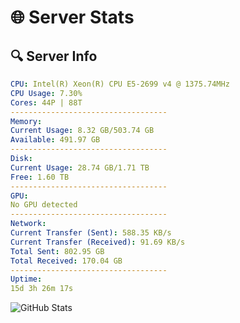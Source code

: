 # 🌐 Server Stats
## 🔍 Server Info
```yaml
CPU: Intel(R) Xeon(R) CPU E5-2699 v4 @ 1375.74MHz
CPU Usage: 7.30%
Cores: 44P | 88T
-----------------------------------
Memory:
Current Usage: 8.32 GB/503.74 GB
Available: 491.97 GB
-----------------------------------
Disk:
Current Usage: 28.74 GB/1.71 TB
Free: 1.60 TB
-----------------------------------
GPU:
No GPU detected
-----------------------------------
Network:
Current Transfer (Sent): 588.35 KB/s
Current Transfer (Received): 91.69 KB/s
Total Sent: 802.95 GB
Total Received: 170.04 GB
-----------------------------------
Uptime:
15d 3h 26m 17s
```
![GitHub Stats](https://img.shields.io/badge/Updated-2025-05-04_20:35:05-blue)